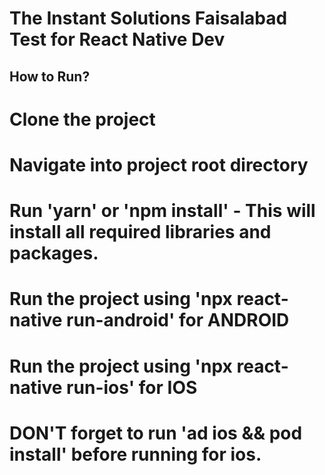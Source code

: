 # The Instant Solutions Faisalabad Test for React Native Dev

## How to Run?

# Clone the project
# Navigate into project root directory
# Run 'yarn' or 'npm install' - This will install all required libraries and packages.
# Run the project using 'npx react-native run-android' for ANDROID 
# Run the project using 'npx react-native run-ios' for IOS

# DON'T forget to run 'ad ios && pod install' before running for ios.
